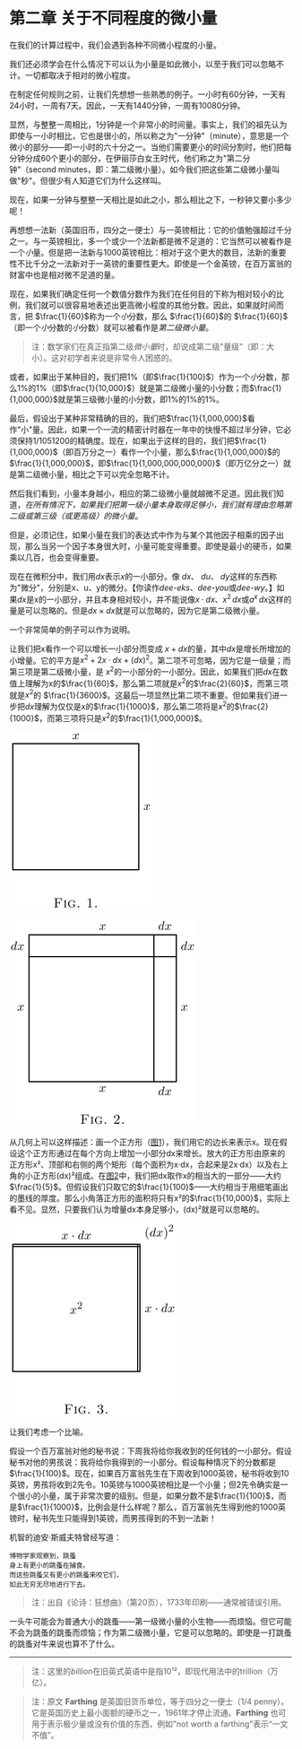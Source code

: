 # 第二章 关于不同程度的微小量

在我们的计算过程中，我们会遇到各种不同微小程度的小量。

我们还必须学会在什么情况下可以认为小量是如此微小，以至于我们可以忽略不计。一切都取决于相对的微小程度。

在制定任何规则之前，让我们先想想一些熟悉的例子。一小时有$60$分钟，一天有$24$小时，一周有$7$天。因此，一天有$1440$分钟，一周有$10080$分钟。

显然，与整整一周相比，$1$分钟是一个非常小的时间量。事实上，我们的祖先认为即使与一小时相比，它也是很小的，所以称之为"一分钟"（minute），意思是一个微小的部分——即一小时的六十分之一。当他们需要更小的时间分割时，他们把每分钟分成$60$个更小的部分，在伊丽莎白女王时代，他们称之为"第二分钟"（second minutes，即：第二级微小量）。如今我们把这些第二级微小量叫做"秒"。但很少有人知道它们为什么这样叫。

现在，如果一分钟与整整一天相比是如此之小，那么相比之下，一秒钟又要小多少呢！

再想想一法新（英国旧币，四分之一便士）与一英镑相比：它的价值勉强超过千分之一。与一英镑相比，多一个或少一个法新都是微不足道的：它当然可以被看作是一个*小*量。但是把一法新与1000英镑相比：相对于这个更大的数目，法新的重要性不比千分之一法新对于一英镑的重要性更大。即使是一个金英镑，在百万富翁的财富中也是相对微不足道的量。

现在，如果我们确定任何一个数值分数作为我们在任何目的下称为相对较小的比例，我们就可以很容易地表述出更高微小程度的其他分数。因此，如果就时间而言，把 $\frac{1}{60}$称为一个*小*分数，那么 $\frac{1}{60}$的 $\frac{1}{60}$（即一个*小*分数的*小*分数）就可以被看作是*第二级微小量*。

> 注：数学家们在真正指第二级*微小量*时，却说成第二级"量级"（即：大小）。这对初学者来说是非常令人困惑的。

或者，如果出于某种目的，我们把1%（即$\frac{1}{100}$）作为一个*小*分数，那么1%的1%（即$\frac{1}{10,000}$）就是第二级微小量的小分数；而$\frac{1}{1,000,000}$就是第三级微小量的小分数，即1%的1%的1%。

最后，假设出于某种非常精确的目的，我们把$\frac{1}{1,000,000}$看作"小"量。因此，如果一个一流的精密计时器在一年中的快慢不超过半分钟，它必须保持1/1051200的精确度。现在，如果出于这样的目的，我们把$\frac{1}{1,000,000}$（即百万分之一）看作一个小量，那么$\frac{1}{1,000,000}$的$\frac{1}{1,000,000}$，即$\frac{1}{1,000,000,000,000}$（即万亿分之一）就是第二级微小量，相比之下可以完全忽略不计。

然后我们看到，小量本身越小，相应的第二级微小量就越微不足道。因此我们知道，*在所有情况下，如果我们把第一级小量本身取得足够小，我们就有理由忽略第二级或第三级（或更高级）的微小量*。

但是，必须记住，如果小量在我们的表达式中作为与某个其他因子相乘的因子出现，那么当另一个因子本身很大时，小量可能变得重要。即使是最小的硬币，如果乘以几百，也会变得重要。

现在在微积分中，我们用$dx$表示$x$的一小部分。像 $dx$、 $du$、 $dy$这样的东西称为"微分"，分别是x、u、y的微分。【你读作*dee-eks*、*dee-you*或*dee-wy*。】如果$dx$是x的一小部分，并且本身相对较小，并不能说像$x · dx$、$x^2\, dx$或$a^x\, dx$这样的量是可以忽略的。但是$dx × dx$就是可以忽略的，因为它是第二级微小量。

一个非常简单的例子可以作为说明。

让我们把x看作一个可以增长一小部分而变成 $x + dx$的量，其中$dx$是增长所增加的小增量。它的平方是$x^2 + 2x · dx + (dx)^2$。第二项不可忽略，因为它是一级量；而第三项是第二级微小量，是 $x^2$的一小部分的一小部分。因此，如果我们把$dx$在数值上理解为x的$\frac{1}{60}$，那么第二项就是$x^2$的$\frac{2}{60}$，而第三项就是$x^2$的 $\frac{1}{3600}$。这最后一项显然比第二项不重要。但如果我们进一步把$dx$理解为仅仅是x的$\frac{1}{1000}$，那么第二项将是$x^2$的$\frac{2}{1000}$，而第三项将只是$x^2$的$\frac{1}{1,000,000}$。

 ![](../images/2-1.png)  
 
 ![](../images/2-2.png) 

从几何上可以这样描述：画一个正方形（[图1](#figure1)），我们用它的边长来表示x。现在假设这个正方形通过在每个方向上增加一小部分dx来增长。放大的正方形由原来的正方形x²、顶部和右侧的两个矩形（每个面积为x·dx，合起来是2x·dx）以及右上角的小正方形(dx)²组成。在[图2](#figure2)中，我们把dx取作x的相当大的一部分——大约$\frac{1}{5}$。但假设我们只取它的$\frac{1}{100}$——大约相当于用细笔画出的墨线的厚度。那么小角落正方形的面积将只有x²的$\frac{1}{10,000}$，实际上看不见。显然，只要我们认为增量dx本身足够小，(dx)²就是可以忽略的。

 ![](../images/2-3.png) 

让我们考虑一个比喻。

假设一个百万富翁对他的秘书说：下周我将给你我收到的任何钱的一小部分。假设秘书对他的男孩说：我将给你我得到的一小部分。假设每种情况下的分数都是$\frac{1}{100}$。现在，如果百万富翁先生在下周收到1000英镑，秘书将收到10英镑，男孩将收到2先令。10英镑与1000英镑相比是一个小量；但2先令确实是一个很小的小量，属于非常次要的级别。但是，如果分数不是$\frac{1}{100}$，而是$\frac{1}{1000}$，比例会是什么样呢？那么，百万富翁先生得到他的1000英镑时，秘书先生只能得到1英镑，而男孩得到的不到一法新！

机智的迪安·斯威夫特曾经写道：

```
博物学家观察到，跳蚤
身上有更小的跳蚤在捕食。
而这些跳蚤又有更小的跳蚤来咬它们，
如此无穷无尽地进行下去。
```

> 注：出自《论诗：狂想曲》（第20页），1733年印刷——通常被错误引用。

一头牛可能会为普通大小的跳蚤——第一级微小量的小生物——而烦恼。但它可能不会为跳蚤的跳蚤而烦恼；作为第二级微小量，它是可以忽略的。即使是一打跳蚤的跳蚤对牛来说也算不了什么。

---

> 注：这里的*billion*在旧英式英语中是指10¹²，即现代用法中的trillion（万亿）。

> 注：原文 **Farthing** 是英国旧货币单位，等于四分之一便士（1/4 penny）。它是英国历史上最小面额的硬币之一，1961年才停止流通。**Farthing** 也可用于表示极少量或没有价值的东西，例如"not worth a farthing"表示“一文不值”。


